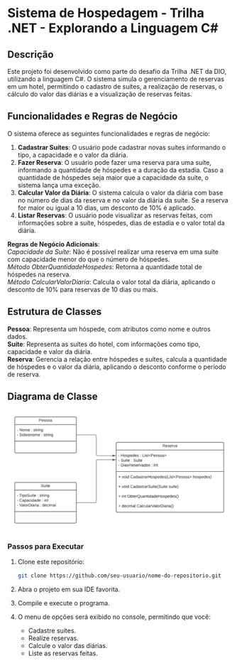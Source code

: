 # Sistema de Hospedagem - Trilha .NET - Explorando a Linguagem C#

## Descrição
Este projeto foi desenvolvido como parte do desafio da Trilha .NET da DIO, utilizando a linguagem C#. O sistema simula o gerenciamento de reservas em um hotel, permitindo o cadastro de suítes, a realização de reservas, o cálculo do valor das diárias e a visualização de reservas feitas.

## Funcionalidades e Regras de Negócio
O sistema oferece as seguintes funcionalidades e regras de negócio:
1. **Cadastrar Suítes**: O usuário pode cadastrar novas suítes informando o tipo, a capacidade e o valor da diária.
2. **Fazer Reserva**: O usuário pode fazer uma reserva para uma suíte, informando a quantidade de hóspedes e a duração da estadia. Caso a quantidade de hóspedes seja maior que a capacidade da suíte, o sistema lança uma exceção.
3. **Calcular Valor da Diária**: O sistema calcula o valor da diária com base no número de dias da reserva e no valor da diária da suíte. Se a reserva for maior ou igual a 10 dias, um desconto de 10% é aplicado.
4. **Listar Reservas**: O usuário pode visualizar as reservas feitas, com informações sobre a suíte, hóspedes, dias de estadia e o valor total da diária.

**Regras de Negócio Adicionais**: <br>
*Capacidade da Suíte*: Não é possível realizar uma reserva em uma suíte com capacidade menor do que o número de hóspedes. <br>
*Método ObterQuantidadeHospedes*: Retorna a quantidade total de hóspedes na reserva. <br>
*Método CalcularValorDiaria*: Calcula o valor total da diária, aplicando o desconto de 10% para reservas de 10 dias ou mais. <br>

## Estrutura de Classes <br>
**Pessoa**: Representa um hóspede, com atributos como nome e outros dados. <br>
**Suíte**: Representa as suítes do hotel, com informações como tipo, capacidade e valor da diária. <br>
**Reserva**: Gerencia a relação entre hóspedes e suítes, calcula a quantidade de hóspedes e o valor da diária, aplicando o desconto conforme o período de reserva. <br>

## Diagrama de Classe
![Diagrama de classe do sistema de reservas](diagrama_classe_hotel.png)

### Passos para Executar
1. Clone este repositório:
    ```bash
    git clone https://github.com/seu-usuario/nome-do-repositorio.git
    ```

2. Abra o projeto em sua IDE favorita.

3. Compile e execute o programa.

4. O menu de opções será exibido no console, permitindo que você:
   - Cadastre suítes.
   - Realize reservas.
   - Calcule o valor das diárias.
   - Liste as reservas feitas.
